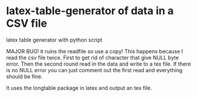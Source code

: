 latex-table-generator of data in a CSV file
==============================================

latex table generator with python script

MAJOR BUG! it ruins the readfile so use a copy! This happens because I read the csv file twice. First 
to get rid of character that give NULL byte error. Then the second round read in the data and write to a 
tex file. If there is no NULL error you can just comment out the first read and everything should be fine. 

It uses the longtable package in latex and output an tex file. 
